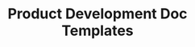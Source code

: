 ---
title: "Product Development Doc Templates"
description: "Through my journeys, I've built up some documenation tempaltes. Check them out, give me some feedback. The markdown can be found on the github for this site. https://github.com/overengineeredit/personal_site_v2"
layout: "list" 
---